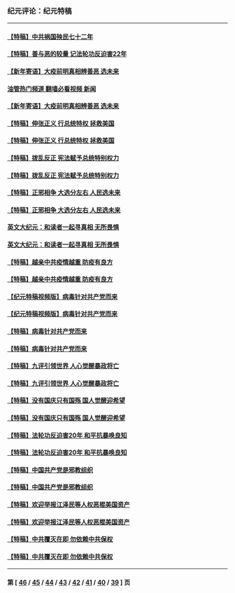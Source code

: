 ### 纪元评论：纪元特稿
---
#### [【特稿】中共祸国殃民七十二年](../../pages/nsc424/n13272607.md?05070330) 
#### [【特稿】善与恶的较量 记法轮功反迫害22年](../../pages/nsc424/n13086597.md?05070330) 
#### [【新年寄语】大疫前明真相辨善恶 选未来](../../pages/nsc424/n12660855.md?05070330) 
#### [油管热门频道 翻墙必看视频 新闻](ok?05070330)
#### [【新年寄语】大疫前明真相辨善恶 选未来](../../pages/nsc424/n12660855.md?05070330) 
#### [【特稿】伸张正义 行总统特权 拯救美国](../../pages/nsc424/n12616806.md?05070330) 
#### [【特稿】伸张正义 行总统特权 拯救美国](../../pages/nsc424/n12616806.md?05070330) 
#### [【特稿】拨乱反正 宪法赋予总统特别权力](../../pages/nsc424/n12598306.md?05070330) 
#### [【特稿】拨乱反正 宪法赋予总统特别权力](../../pages/nsc424/n12598306.md?05070330) 
#### [【特稿】正邪相争 大选分左右 人民选未来](../../pages/nsc424/n12545208.md?05070330) 
#### [【特稿】正邪相争 大选分左右 人民选未来](../../pages/nsc424/n12545208.md?05070330) 
#### [英文大纪元：和读者一起寻真相 无所畏惧](../../pages/nsc424/n12542027.md?05070330) 
#### [英文大纪元：和读者一起寻真相 无所畏惧](../../pages/nsc424/n12542027.md?05070330) 
#### [【特稿】越亲中共疫情越重 防疫有良方](../../pages/nsc424/n12042989.md?05070330) 
#### [【特稿】越亲中共疫情越重 防疫有良方](../../pages/nsc424/n12042989.md?05070330) 
#### [【纪元特稿视频版】病毒针对共产党而来](../../pages/nsc424/n11977328.md?05070330) 
#### [【纪元特稿视频版】病毒针对共产党而来](../../pages/nsc424/n11977328.md?05070330) 
#### [【特稿】病毒针对共产党而来](../../pages/nsc424/n11928818.md?05070330) 
#### [【特稿】病毒针对共产党而来](../../pages/nsc424/n11928818.md?05070330) 
#### [【特稿】九评引领世界 人心觉醒暴政将亡](../../pages/nsc424/n11660496.md?05070330) 
#### [【特稿】九评引领世界 人心觉醒暴政将亡](../../pages/nsc424/n11660496.md?05070330) 
#### [【特稿】没有国庆只有国殇 国人觉醒迎希望](../../pages/nsc424/n11549354.md?05070330) 
#### [【特稿】没有国庆只有国殇 国人觉醒迎希望](../../pages/nsc424/n11549354.md?05070330) 
#### [【特稿】法轮功反迫害20年 和平抗暴唤良知](../../pages/nsc424/n11389135.md?05070330) 
#### [【特稿】法轮功反迫害20年 和平抗暴唤良知](../../pages/nsc424/n11389135.md?05070330) 
#### [【特稿】中国共产党是邪教组织](../../pages/nsc424/n11355551.md?05070330) 
#### [【特稿】中国共产党是邪教组织](../../pages/nsc424/n11355551.md?05070330) 
#### [【特稿】欢迎举报江泽民等人权恶棍美国资产](../../pages/nsc424/n11303040.md?05070330) 
#### [【特稿】欢迎举报江泽民等人权恶棍美国资产](../../pages/nsc424/n11303040.md?05070330) 
#### [【特稿】中共覆灭在即 勿依赖中共保权](../../pages/nsc424/n11278510.md?05070330) 
#### [【特稿】中共覆灭在即 勿依赖中共保权](../../pages/nsc424/n11278510.md?05070330) 

---
#### 第 [ [46](./46.md?05070330) / [45](./45.md?05070330) / [44](./44.md?05070330) / [43](./43.md?05070330) / [42](./42.md?05070330) / [41](./41.md?05070330) / [40](./40.md?05070330) / [39](./39.md?05070330) ] 页
